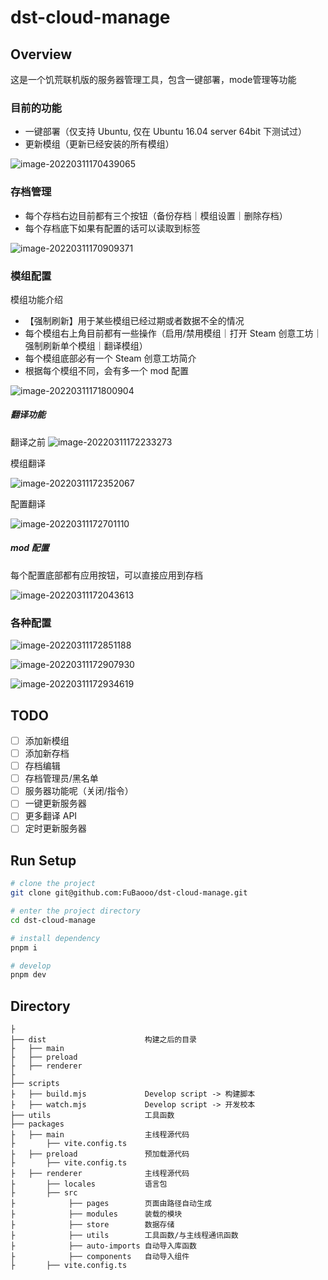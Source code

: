 # dst-cloud-manage

## Overview

这是一个饥荒联机版的服务器管理工具，包含一键部署，mode管理等功能

### 目前的功能

- 一键部署（仅支持 Ubuntu, 仅在 Ubuntu 16.04 server 64bit 下测试过）
- 更新模组（更新已经安装的所有模组）

![image-20220311170439065](./assets/image-20220311170439065.png)

###  存档管理

- 每个存档右边目前都有三个按钮（备份存档｜模组设置｜删除存档）
- 每个存档底下如果有配置的话可以读取到标签

![image-20220311170909371](./assets/image-20220311170909371.png)

### 模组配置

模组功能介绍

- 【强制刷新】用于某些模组已经过期或者数据不全的情况
- 每个模组右上角目前都有一些操作（启用/禁用模组｜打开 Steam 创意工坊｜强制刷新单个模组｜翻译模组）
- 每个模组底部必有一个 Steam 创意工坊简介
- 根据每个模组不同，会有多一个 mod 配置

![image-20220311171800904](./assets/image-20220311171800904.png)

##### 翻译功能
翻译之前
![image-20220311172233273](./assets/image-20220311172233273.png)

模组翻译

![image-20220311172352067](./assets/image-20220311172352067.png)

配置翻译

![image-20220311172701110](./assets/image-20220311172701110.png)

##### mod 配置

每个配置底部都有应用按钮，可以直接应用到存档

![image-20220311172043613](./assets/image-20220311172043613.png)

### 各种配置

![image-20220311172851188](./assets/image-20220311172851188.png)

![image-20220311172907930](./assets/image-20220311172907930.png)

![image-20220311172934619](./assets/image-20220311172934619.png)

## TODO
- [ ] 添加新模组
- [ ] 添加新存档
- [ ] 存档编辑
- [ ] 存档管理员/黑名单
- [ ] 服务器功能呢（关闭/指令）
- [ ] 一键更新服务器
- [ ] 更多翻译 API
- [ ] 定时更新服务器
## Run Setup

  ```bash
  # clone the project
  git clone git@github.com:FuBaooo/dst-cloud-manage.git

  # enter the project directory
  cd dst-cloud-manage

  # install dependency
  pnpm i

  # develop
  pnpm dev
  ```

## Directory

```tree
├
├── dist                      构建之后的目录
├   ├── main
├   ├── preload
├   ├── renderer
├
├── scripts
├   ├── build.mjs             Develop script -> 构建脚本
├   ├── watch.mjs             Develop script -> 开发校本
├── utils                     工具函数
├── packages
├   ├── main                  主线程源代码
├       ├── vite.config.ts
├   ├── preload               预加载源代码
├       ├── vite.config.ts
├   ├── renderer              主线程源代码
├       ├── locales           语言包
├       ├── src               
├            ├── pages        页面由路径自动生成
├            ├── modules      装载的模块
├            ├── store        数据存储
├            ├── utils        工具函数/与主线程通讯函数
├            ├── auto-imports 自动导入库函数
├            ├── components   自动导入组件
├       ├── vite.config.ts
```